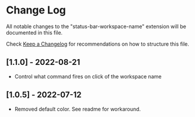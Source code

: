 # Change Log

All notable changes to the "status-bar-workspace-name" extension will be documented in this file.

Check [Keep a Changelog](http://keepachangelog.com/) for recommendations on how to structure this file.

## [1.1.0] - 2022-08-21

- Control what command fires on click of the workspace name

## [1.0.5] - 2022-07-12

- Removed default color. See readme for workaround.
